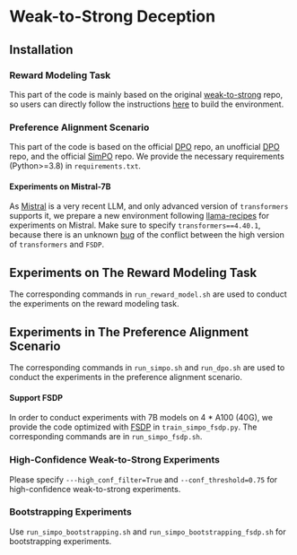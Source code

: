 # Weak-to-Strong Deception

## Installation

### Reward Modeling Task
This part of the code is mainly based on the original [weak-to-strong](https://github.com/openai/weak-to-strong) repo, so users can directly follow the instructions [here](https://github.com/openai/weak-to-strong/blob/main/README.md) to build the environment.


### Preference Alignment Scenario
This part of the code is based on the official [DPO](https://github.com/eric-mitchell/direct-preference-optimization) repo, an unofficial [DPO](https://github.com/okarthikb/DPO) repo, and the official [SimPO](https://github.com/princeton-nlp/SimPO) repo. We provide the necessary requirements (Python>=3.8) in ```requirements.txt```.

#### Experiments on Mistral-7B
As [Mistral](https://huggingface.co/mistralai/Mistral-7B-v0.1) is a very recent LLM, and only advanced version of ```transformers``` supports it, we prepare a new environment following [llama-recipes](https://github.com/meta-llama/llama-recipes?tab=readme-ov-file#installing) for experiments on Mistral. Make sure to specify ```transformers==4.40.1```, because there is an unknown [bug](https://github.com/huggingface/transformers/issues/30523) of the conflict between the high version of ```transformers``` and ```FSDP```.


## Experiments on The Reward Modeling Task
The corresponding commands in ```run_reward_model.sh``` are used to conduct the experiments on the reward modeling task. 

## Experiments in The Preference Alignment Scenario
The corresponding commands in ```run_simpo.sh``` and ```run_dpo.sh``` are used to conduct the experiments in the preference alignment scenario. 

#### Support FSDP
In order to conduct experiments with 7B models on 4 * A100 (40G), we provide the code optimized with [FSDP](https://arxiv.org/abs/2304.11277) in ```train_simpo_fsdp.py```. The corresponding commands are in ```run_simpo_fsdp.sh```.

### High-Confidence Weak-to-Strong Experiments
Please specify ```---high_conf_filter=True``` and ```--conf_threshold=0.75``` for high-confidence weak-to-strong experiments.

### Bootstrapping Experiments
Use ```run_simpo_bootstrapping.sh``` and ```run_simpo_bootstrapping_fsdp.sh``` for bootstrapping experiments.


